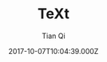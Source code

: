 ---
title: TeXt
github: https://github.com/kitian616/jekyll-TeXt-theme
demo: https://tianqi.name/jekyll-TeXt-theme/
author: Tian Qi
ssg:
  - Jekyll
cms:
  - Markdown
date: 2017-10-07T10:04:39.000Z
description: >-
  💎 🐳 A super customizable Jekyll theme for personal site, team site, blog,
  project, documentation, etc.
draft: true
publish_date: '2017-10-07T10:04:39Z'
update_date: '2022-10-23T16:17:30Z'
github_star: 2658
github_fork: 2244
---